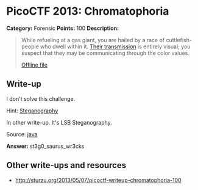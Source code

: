 # PicoCTF 2013: Chromatophoria

**Category:** Forensic
**Points:** 100
**Description:**

> While refueling at a gas giant, you are hailed by a race of cuttlefish-people who dwell within it. [Their transmission](https://2013.picoctf.com/problems/steg.png) is entirely visual; you suspect that they may be communicating through the color values.
>
> [Offline file](steg.png)

## Write-up

I don't solve this challenge.

Hint: [Steganography](http://www.garykessler.net/library/steganography.html)

In other write-up. It's LSB Steganography.

Source: [java](solve.java)

**Answer:** st3g0_saurus_wr3cks

## Other write-ups and resources

* <http://sturzu.org/2013/05/07/picoctf-writeup-chromatophoria-100>